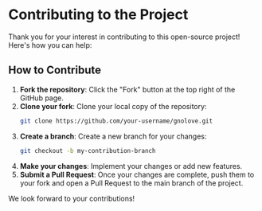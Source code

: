 # Contributing to the Project

Thank you for your interest in contributing to this open-source project! Here's how you can help:

## How to Contribute

1. **Fork the repository**: Click the "Fork" button at the top right of the GitHub page.
2. **Clone your fork**: Clone your local copy of the repository:
   ```bash
   git clone https://github.com/your-username/gnolove.git
   ```
3. **Create a branch**: Create a new branch for your changes:
   ```bash
   git checkout -b my-contribution-branch
   ```
4. **Make your changes**: Implement your changes or add new features.
5. **Submit a Pull Request**: Once your changes are complete, push them to your fork and open a Pull Request to the main branch of the project.


We look forward to your contributions!
